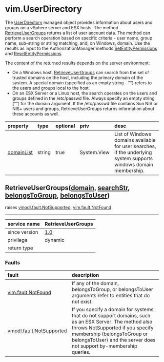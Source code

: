 vim.UserDirectory
=================


The <a href="vim.UserDirectory.md">UserDirectory</a> managed object provides information about users   and groups on a vSphere server and ESX hosts. The method    <a href="vim.UserDirectory.md#retrieveUserGroups">RetrieveUserGroups</a> returns a list   of user account data. The method can perform a search operation based on   specific criteria - user name, group name, sub-string or string matching,    and, on Windows, domain. Use the results as input   to the AuthorizationManager methods    <a href="vim.AuthorizationManager.md#setEntityPermissions">SetEntityPermissions</a> and    <a href="vim.AuthorizationManager.md#resetEntityPermissions">ResetEntityPermissions</a>.   <p>   The content of the returned results depends on the server environment:   <ul>      <li> On a Windows host, <a href="vim.UserDirectory.md#retrieveUserGroups">RetrieveUserGroups</a> can search            from the set of trusted domains on the host, including the primary           domain of the system. A special domain (specified as an            empty string - &quot;&quot;) refers to the users and groups local           to the host.      <li> On an ESX Server or a Linux host, the search operates on the           users and groups defined in the /etc/passwd file. Always specify           an empty string (&quot;&quot;) for the domain argument.           If the /etc/passwd file contains Sun NIS or NIS+ users and groups,           RetrieveUserGroups returns information about these accounts as well.   </ul>

| property | type | optional | priv | desc |
|:---------|:-----|:---------|:-----|:-----|
| <a href='domainList'>domainList</a> | string | true | System.View | List of Windows domains available for user searches, if the underlying   system supports windows domain membership. |


RetrieveUserGroups([domain](#string "string"), [searchStr](#string "string"), [belongsToGroup](#string "string"), [belongsToUser](#string "string"))
----------------------------------------------------------------------------------------------------------------------------------------------------
 raises [vmodl.fault.NotSupported](vmodl.fault.NotSupported.md "vmodl.fault.NotSupported"), [vim.fault.NotFound](vim.fault.NotFound.md "vim.fault.NotFound")

---
| service name | RetrieveUserGroups |
|:--|:--|
| since version | [1.0](vim.version.md#None) |
| privilege    | dynamic |
| return type |  |
### Faults
| fault | description |
|:------|:------------|
| [vim.fault.NotFound](vim.fault.NotFound.md "vim.fault.NotFound") | If any of the domain, belongsToGroup, or belongsToUser                        arguments refer to entities that do not exist. |
| [vmodl.fault.NotSupported](vmodl.fault.NotSupported.md "vmodl.fault.NotSupported") | If you specify a domain for systems that do not support                        domains, such as an ESX Server. The method also throws                        NotSupported if you specify membership (belongsToGroup or                        belongsToUser) and the server does not support                        by-membership queries. |




